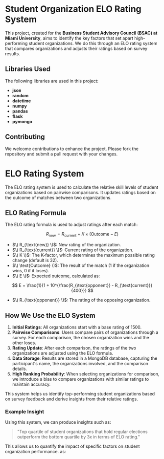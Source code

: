 # Student Organization ELO Rating System

This project, created for the **Business Student Advisory Council (BSAC) at Miami University**, aims to identify the key factors that set apart high-performing student organizations. We do this through an ELO rating system that compares organizations and adjusts their ratings based on survey results.

## Libraries Used

The following libraries are used in this project:

- **json**
- **random**
- **datetime**
- **numpy**
- **pandas**
- **flask**
- **pymongo**
  
## Contributing

We welcome contributions to enhance the project. Please fork the repository and submit a pull request with your changes.


# ELO Rating System

The ELO rating system is used to calculate the relative skill levels of student organizations based on pairwise comparisons. It updates ratings based on the outcome of matches between two organizations.

## ELO Rating Formula

The ELO rating formula is used to adjust ratings after each match:

$$
R_{\text{new}} = R_{\text{current}} + K \times (\text{Outcome} - E)
$$

- $\( R_{\text{new}} \)$: New rating of the organization.
- $\( R_{\text{current}} \)$: Current rating of the organization.
- $\( K \)$: The K-factor, which determines the maximum possible rating change (default is 32).
- $\( \text{Outcome} \)$: The result of the match (1 if the organization wins, 0 if it loses).
- $\( E \)$: Expected outcome, calculated as:

$$
E = \frac{1}{1 + 10^{\frac{R_{\text{opponent}} - R_{\text{current}}}{400}}}
$$

- $\( R_{\text{opponent}} \)$: The rating of the opposing organization.

## How We Use the ELO System

1. **Initial Ratings**: All organizations start with a base rating of 1500.
2. **Pairwise Comparisons**: Users compare pairs of organizations through a survey. For each comparison, the chosen organization wins and the other loses.
3. **Rating Update**: After each comparison, the ratings of the two organizations are adjusted using the ELO formula.
4. **Data Storage**: Results are stored in a MongoDB database, capturing the participant's name, the organizations involved, and the comparison details.
5. **High Ranking Probability**: When selecting organizations for comparison, we introduce a bias to compare organizations with similar ratings to maintain accuracy.

This system helps us identify top-performing student organizations based on survey feedback and derive insights from their relative ratings.

### Example Insight

Using this system, we can produce insights such as:

> "Top quartile of student organizations that hold regular elections outperform the bottom quartile by 3x in terms of ELO rating."

This allows us to quantify the impact of specific factors on student organization performance.
 as:

